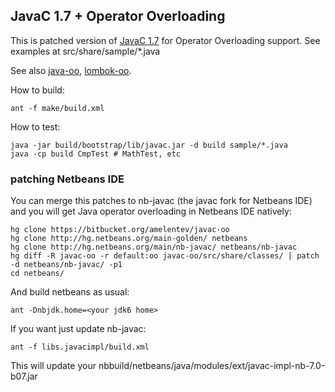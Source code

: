 JavaC 1.7 + Operator Overloading
-------------------------------

This is patched version of [JavaC 1.7] for Operator Overloading support.
See examples at src/share/sample/\*.java

See also [java-oo], [lombok-oo].

How to build:

	ant -f make/build.xml

How to test:

	java -jar build/bootstrap/lib/javac.jar -d build sample/*.java
	java -cp build CmpTest # MathTest, etc

### patching Netbeans IDE ###

You can merge this patches to nb-javac (the javac fork for Netbeans IDE) and you will get Java operator overloading in Netbeans IDE natively:

	hg clone https://bitbucket.org/amelentev/javac-oo
	hg clone http://hg.netbeans.org/main-golden/ netbeans
	hg clone http://hg.netbeans.org/main/nb-javac/ netbeans/nb-javac
	hg diff -R javac-oo -r default:oo javac-oo/src/share/classes/ | patch -d netbeans/nb-javac/ -p1
	cd netbeans/

And build netbeans as usual: 

	ant -Dnbjdk.home=<your jdk6 home>

If you want just update nb-javac: 

	ant -f libs.javacimpl/build.xml

This will update your nbbuild/netbeans/java/modules/ext/javac-impl-nb-7.0-b07.jar

[java-oo]: http://bitbucket.org/amelentev/java-oo
[lombok-oo]: http://github.com/amelentev/lombok-oo
[javac 1.7]: http://hg.openjdk.java.net/jdk7/jdk7/langtools/
